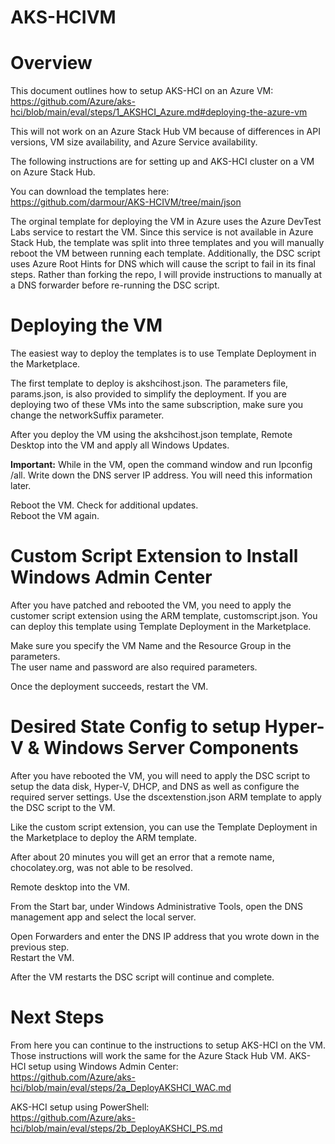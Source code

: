 # AKS-HCIVM
<H1>Overview</H1>
This document outlines how to setup AKS-HCI on an Azure VM:<BR>
<a href="https://github.com/Azure/aks-hci/blob/main/eval/steps/1_AKSHCI_Azure.md#deploying-the-azure-vm">https://github.com/Azure/aks-hci/blob/main/eval/steps/1_AKSHCI_Azure.md#deploying-the-azure-vm</a><BR>
<P><P>
This will not work on an Azure Stack Hub VM because of differences in API versions, VM size availability, and Azure Service availability. <P>
<P>
The following instructions are for setting up and AKS-HCI cluster on a VM on Azure Stack Hub.<BR>
<P><P>
You can download the templates here: <BR>
<a href="https://github.com/darmour/AKS-HCIVM/tree/main/json">https://github.com/darmour/AKS-HCIVM/tree/main/json</a><BR>
<P><P>
The orginal template for deploying the VM in Azure uses the Azure DevTest Labs service to restart the VM.  Since this service is not available in Azure Stack Hub, the template was split into three templates and you will manually reboot the VM between running each template. Additionally, the DSC script uses Azure Root Hints for DNS which will cause the script to fail in its final steps.  Rather than forking the repo, I will provide instructions to manually at a DNS forwarder before re-running the DSC script.

<H1>Deploying the VM</H1>
The easiest way to deploy the templates is to use Template Deployment in the Marketplace.
 
The first template to deploy is akshcihost.json. The parameters file, params.json, is also provided to simplify the deployment.  If you are deploying two of these VMs into the same subscription, make sure you change the networkSuffix parameter.

After you deploy the VM using the akshcihost.json template, Remote Desktop into the VM and apply all Windows Updates. <BR>
<P><P>
<b>Important:</b> While in the VM, open the command window and run Ipconfig /all.  Write down the DNS server IP address.  You will need this information later. <BR><P><P>

Reboot the VM.  Check for additional updates. <BR>
Reboot the VM again.

<P>
<H1>Custom Script Extension to Install Windows Admin Center</H1>
After you have patched and rebooted the VM, you need to apply the customer script extension using the ARM template, customscript.json.  You can deploy this template using Template Deployment in the Marketplace.  <P><P>Make sure you specify the VM Name and the Resource Group in the parameters.  <BR>The user name and password are also required parameters.
<P>
Once the deployment succeeds, restart the VM.
<H1>Desired State Config to setup Hyper-V & Windows Server Components</H1>
After you have rebooted the VM, you will need to apply the DSC script to setup the data disk, Hyper-V, DHCP, and DNS as well as configure the required server settings.
Use the dscextenstion.json ARM template to apply the DSC script to the VM.  <P><P>Like the custom script extension, you can use the Template Deployment in the Marketplace to deploy the ARM template.  
<P>After about 20 minutes you will get an error that a remote name, chocolatey.org, was not able to be resolved.

 
Remote desktop into the VM. <BE>
<P>
From the Start bar, under Windows Administrative Tools, open the DNS management app and select the local server. <P><P>Open Forwarders and enter the DNS IP address that you wrote down in the previous step.<BR>
Restart the VM.  <P><P>After the VM restarts the DSC script will continue and complete. 
<h1>Next Steps</H1>
From here you can continue to the instructions to setup AKS-HCI on the VM.  Those instructions will work the same for the Azure Stack Hub VM.
AKS-HCI setup using Windows Admin Center: <BR>
<a href="https://github.com/Azure/aks-hci/blob/main/eval/steps/2a_DeployAKSHCI_WAC.md">https://github.com/Azure/aks-hci/blob/main/eval/steps/2a_DeployAKSHCI_WAC.md</a>
<P>
<P>
AKS-HCI setup using PowerShell: <BR>
<a href="https://github.com/Azure/aks-hci/blob/main/eval/steps/2b_DeployAKSHCI_PS.md">https://github.com/Azure/aks-hci/blob/main/eval/steps/2b_DeployAKSHCI_PS.md</a>


